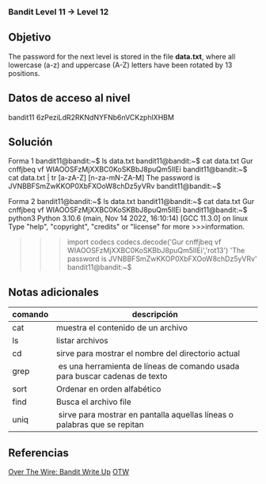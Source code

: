 ### Bandit Level 11 → Level 12

## Objetivo
The password for the next level is stored in the file **data.txt**, where all lowercase (a-z) and uppercase (A-Z) letters have been rotated by 13 positions.

## Datos de acceso al nivel
bandit11
6zPeziLdR2RKNdNYFNb6nVCKzphlXHBM

## Solución
Forma 1
bandit11@bandit:~$ ls 
data.txt 
bandit11@bandit:~$ cat data.txt 
Gur cnffjbeq vf WIAOOSFzMjXXBC0KoSKBbJ8puQm5lIEi bandit11@bandit:~$ cat data.txt | tr [a-zA-Z] [n-za-mN-ZA-M] 
The password is JVNBBFSmZwKKOP0XbFXOoW8chDz5yVRv bandit11@bandit:~$

Forma 2 
bandit11@bandit:~$ ls 
data.txt 
bandit11@bandit:~$ cat data.txt 
Gur cnffjbeq vf WIAOOSFzMjXXBC0KoSKBbJ8puQm5lIEi bandit11@bandit:~$ python3 
Python 3.10.6 (main, Nov 14 2022, 16:10:14) [GCC 11.3.0] on linux 
Type "help", "copyright", "credits" or "license" for more >>>information.
>>>import codecs
 codecs.decode('Gur cnffjbeq vf WIAOOSFzMjXXBC0KoSKBbJ8puQm5lIEi','rot13')
  'The password is JVNBBFSmZwKKOP0XbFXOoW8chDz5yVRv' 
  >>> bandit11@bandit:~$

## Notas adicionales

| comando | descripción |
|-----|-----|
| cat | muestra el contenido de un archivo |
| ls | listar archivos |
| cd | sirve para mostrar el nombre del directorio actual |
| grep | es una herramienta de líneas de comando usada para buscar cadenas de texto |
| sort | Ordenar en orden alfabético|
| find | Busca el archivo file|
| uniq |  sirve para mostrar en pantalla aquellas líneas o palabras que se repitan|

## Referencias
[Over The Wire: Bandit Write Up](https://jwuk.files.wordpress.com/2016/05/writeup1.pdf)
[OTW](https://axcheron.github.io/writeups/otw/bandit/)
